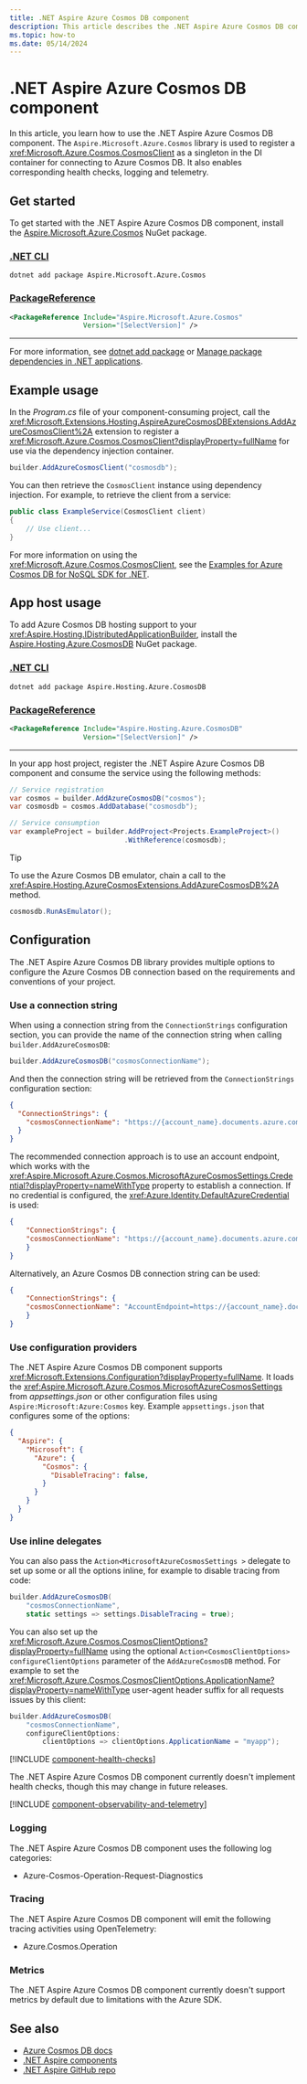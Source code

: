 ```yaml
---
title: .NET Aspire Azure Cosmos DB component
description: This article describes the .NET Aspire Azure Cosmos DB component features and capabilities.
ms.topic: how-to
ms.date: 05/14/2024
---
```


# .NET Aspire Azure Cosmos DB component

In this article, you learn how to use the .NET Aspire Azure Cosmos DB component. The `Aspire.Microsoft.Azure.Cosmos` library is used to register a <xref:Microsoft.Azure.Cosmos.CosmosClient> as a singleton in the DI container for connecting to Azure Cosmos DB. It also enables corresponding health checks, logging and telemetry.

## Get started

To get started with the .NET Aspire Azure Cosmos DB component, install the [Aspire.Microsoft.Azure.Cosmos](https://www.nuget.org/packages/Aspire.Microsoft.Azure.Cosmos) NuGet package.

### [.NET CLI](#tab/dotnet-cli)

```dotnetcli
dotnet add package Aspire.Microsoft.Azure.Cosmos
```

### [PackageReference](#tab/package-reference)

```xml
<PackageReference Include="Aspire.Microsoft.Azure.Cosmos"
                  Version="[SelectVersion]" />
```

---

For more information, see [dotnet add package](/dotnet/core/tools/dotnet-add-package) or [Manage package dependencies in .NET applications](/dotnet/core/tools/dependencies).

## Example usage

In the _Program.cs_ file of your component-consuming project, call the <xref:Microsoft.Extensions.Hosting.AspireAzureCosmosDBExtensions.AddAzureCosmosClient%2A> extension to register a <xref:Microsoft.Azure.Cosmos.CosmosClient?displayProperty=fullName> for use via the dependency injection container.

```csharp
builder.AddAzureCosmosClient("cosmosdb");
```

You can then retrieve the `CosmosClient` instance using dependency injection. For example, to retrieve the client from a service:

```csharp
public class ExampleService(CosmosClient client)
{
    // Use client...
}
```

For more information on using the <xref:Microsoft.Azure.Cosmos.CosmosClient>, see the [Examples for Azure Cosmos DB for NoSQL SDK for .NET](/azure/cosmos-db/nosql/samples-dotnet).

## App host usage

To add Azure Cosmos DB hosting support to your <xref:Aspire.Hosting.IDistributedApplicationBuilder>, install the [Aspire.Hosting.Azure.CosmosDB](https://www.nuget.org/packages/Aspire.Hosting.Azure.CosmosDB) NuGet package.

### [.NET CLI](#tab/dotnet-cli)

```dotnetcli
dotnet add package Aspire.Hosting.Azure.CosmosDB
```

### [PackageReference](#tab/package-reference)

```xml
<PackageReference Include="Aspire.Hosting.Azure.CosmosDB"
                  Version="[SelectVersion]" />
```

---

In your app host project, register the .NET Aspire Azure Cosmos DB component and consume the service using the following methods:

```csharp
// Service registration
var cosmos = builder.AddAzureCosmosDB("cosmos");
var cosmosdb = cosmos.AddDatabase("cosmosdb");

// Service consumption
var exampleProject = builder.AddProject<Projects.ExampleProject>()
                            .WithReference(cosmosdb);
```

> [!TIP]
> To use the Azure Cosmos DB emulator, chain a call to the <xref:Aspire.Hosting.AzureCosmosExtensions.AddAzureCosmosDB%2A> method.
>
> ```csharp
> cosmosdb.RunAsEmulator();
> ```

## Configuration

The .NET Aspire Azure Cosmos DB library provides multiple options to configure the Azure Cosmos DB connection based on the requirements and conventions of your project.

### Use a connection string

When using a connection string from the `ConnectionStrings` configuration section, you can provide the name of the connection string when calling `builder.AddAzureCosmosDB`:

```csharp
builder.AddAzureCosmosDB("cosmosConnectionName");
```

And then the connection string will be retrieved from the `ConnectionStrings` configuration section:

```json
{
  "ConnectionStrings": {
    "cosmosConnectionName": "https://{account_name}.documents.azure.com:443/"
  }
}
```

The recommended connection approach is to use an account endpoint, which works with the <xref:Aspire.Microsoft.Azure.Cosmos.MicrosoftAzureCosmosSettings.Credential?displayProperty=nameWithType> property to establish a connection. If no credential is configured, the <xref:Azure.Identity.DefaultAzureCredential> is used:

```json
{
    "ConnectionStrings": {
    "cosmosConnectionName": "https://{account_name}.documents.azure.com:443/"
    }
}
```

Alternatively, an Azure Cosmos DB connection string can be used:

```json
{
    "ConnectionStrings": {
    "cosmosConnectionName": "AccountEndpoint=https://{account_name}.documents.azure.com:443/;AccountKey={account_key};"
    }
}
```

### Use configuration providers

The .NET Aspire Azure Cosmos DB component supports <xref:Microsoft.Extensions.Configuration?displayProperty=fullName>. It loads the <xref:Aspire.Microsoft.Azure.Cosmos.MicrosoftAzureCosmosSettings> from _appsettings.json_ or other configuration files using `Aspire:Microsoft:Azure:Cosmos` key. Example `appsettings.json` that configures some of the options:

```json
{
  "Aspire": {
    "Microsoft": {
      "Azure": {
        "Cosmos": {
          "DisableTracing": false,
        }
      }
    }
  }
}
```

### Use inline delegates

You can also pass the `Action<MicrosoftAzureCosmosSettings >` delegate to set up some or all the options inline, for example to disable tracing from code:

```csharp
builder.AddAzureCosmosDB(
    "cosmosConnectionName",
    static settings => settings.DisableTracing = true);
```

You can also set up the <xref:Microsoft.Azure.Cosmos.CosmosClientOptions?displayProperty=fullName> using the optional `Action<CosmosClientOptions> configureClientOptions` parameter of the `AddAzureCosmosDB` method. For example to set the <xref:Microsoft.Azure.Cosmos.CosmosClientOptions.ApplicationName?displayProperty=nameWithType> user-agent header suffix for all requests issues by this client:

```csharp
builder.AddAzureCosmosDB(
    "cosmosConnectionName",
    configureClientOptions:
        clientOptions => clientOptions.ApplicationName = "myapp");
```

[!INCLUDE [component-health-checks](../includes/component-health-checks.md)]

The .NET Aspire Azure Cosmos DB component currently doesn't implement health checks, though this may change in future releases.

[!INCLUDE [component-observability-and-telemetry](../includes/component-observability-and-telemetry.md)]

### Logging

The .NET Aspire Azure Cosmos DB component uses the following log categories:

- Azure-Cosmos-Operation-Request-Diagnostics

### Tracing

The .NET Aspire Azure Cosmos DB component will emit the following tracing activities using OpenTelemetry:

- Azure.Cosmos.Operation

### Metrics

The .NET Aspire Azure Cosmos DB component currently doesn't support metrics by default due to limitations with the Azure SDK.

## See also

- [Azure Cosmos DB docs](/azure/cosmos-db/introduction)
- [.NET Aspire components](../fundamentals/components-overview.md)
- [.NET Aspire GitHub repo](https://github.com/dotnet/aspire)
